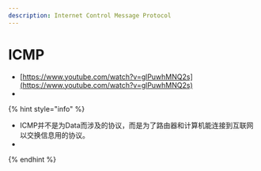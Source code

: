 ```yaml
---
description: Internet Control Message Protocol
---
```


# ICMP

* [https://www.youtube.com/watch?v=glPuwhMNQ2s](https://www.youtube.com/watch?v=glPuwhMNQ2s)
* 
{% hint style="info" %}
* ICMP并不是为Data而涉及的协议，而是为了路由器和计算机能连接到互联网以交换信息用的协议。
* 
{% endhint %}

